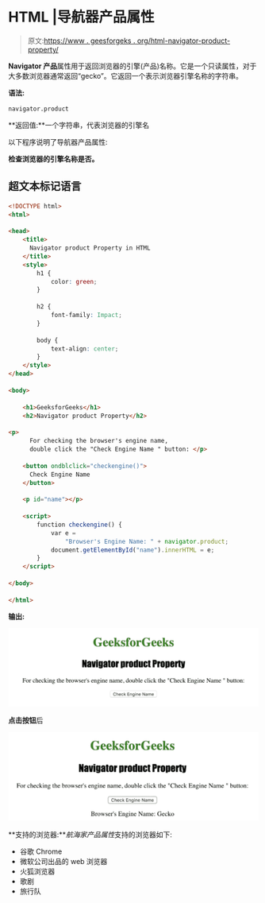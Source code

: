 # HTML |导航器产品属性

> 原文:[https://www . geesforgeks . org/html-navigator-product-property/](https://www.geeksforgeeks.org/html-navigator-product-property/)

**Navigator 产品**属性用于返回浏览器的引擎(产品)名称。它是一个只读属性，对于大多数浏览器通常返回“gecko”。它返回一个表示浏览器引擎名称的字符串。

**语法:**

```html
navigator.product
```

**返回值:**一个字符串，代表浏览器的引擎名

以下程序说明了导航器产品属性:

**检查浏览器的引擎名称是否。**

## 超文本标记语言

```html
<!DOCTYPE html>
<html>

<head>
    <title>
      Navigator product Property in HTML
    </title>
    <style>
        h1 {
            color: green;
        }

        h2 {
            font-family: Impact;
        }

        body {
            text-align: center;
        }
    </style>
</head>

<body>

    <h1>GeeksforGeeks</h1>
    <h2>Navigator product Property</h2>

<p>
      For checking the browser's engine name,
      double click the "Check Engine Name " button: </p>

    <button ondblclick="checkengine()">
      Check Engine Name
    </button>

    <p id="name"></p>

    <script>
        function checkengine() {
            var e =
                "Browser's Engine Name: " + navigator.product;
            document.getElementById("name").innerHTML = e;
        }
    </script>

</body>

</html>
```

**输出:**

![](img/7c018757c2552c0cc7bd06c3a070771d.png)

**点击按钮**后

![](img/0b048d29736bc9a2228a338392e21599.png)

**支持的浏览器:***航海家产品属性*支持的浏览器如下:

*   谷歌 Chrome
*   微软公司出品的 web 浏览器
*   火狐浏览器
*   歌剧
*   旅行队